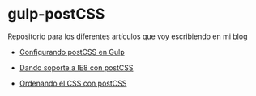 # gulp-postCSS


Repositorio para los diferentes artículos que voy escribiendo en mi [blog](http://jorgeatgu.com/blog/)

- [Configurando postCSS en Gulp](http://jorgeatgu.com/blog/postcss-gulp/)

- [Dando soporte a IE8 con postCSS](http://jorgeatgu.com/blog/postcss-internet-explorer-ocho/)

- [Ordenando el CSS con postCSS]()
